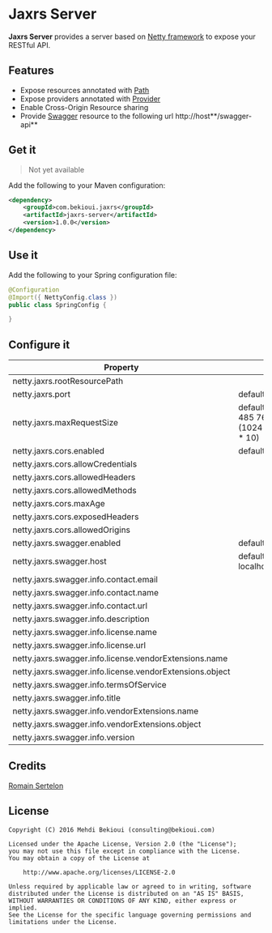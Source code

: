# Jaxrs Server

**Jaxrs Server** provides a server based on [Netty framework](http://netty.io/) to expose your RESTful API.

## Features

* Expose resources annotated with [Path](https://docs.oracle.com/javaee/7/api/javax/ws/rs/Path.html)
* Expose providers annotated with [Provider](https://docs.oracle.com/javaee/7/api/javax/ws/rs/ext/Provider.html)
* Enable Cross-Origin Resource sharing
* Provide [Swagger](http://swagger.io/) resource to the following url http://host**/swagger-api**

## Get it
> Not yet available

Add the following to your Maven configuration:

```xml
<dependency>
	<groupId>com.bekioui.jaxrs</groupId>
	<artifactId>jaxrs-server</artifactId>
	<version>1.0.0</version>
</dependency>
```

## Use it

Add the following to your Spring configuration file:

```java
@Configuration
@Import({ NettyConfig.class })
public class SpringConfig {

}
```

## Configure it

| Property                          					   |          								 |
|----------------------------------------------------------|-----------------------------------------|
| netty.jaxrs.rootResourcePath     						   |										 |
| netty.jaxrs.port                 						   | default: 8080                           |
| netty.jaxrs.maxRequestSize      						   | default: 10 485 760 (1024 * 1024 * 10)  |
| netty.jaxrs.cors.enabled          					   | default: false                          |
| netty.jaxrs.cors.allowCredentials						   | 				                         |
| netty.jaxrs.cors.allowedHeaders  						   |										 |
| netty.jaxrs.cors.allowedMethods  	   					   |										 |
| netty.jaxrs.cors.maxAge         						   |										 |
| netty.jaxrs.cors.exposedHeaders 						   |										 |
| netty.jaxrs.cors.allowedOrigins   					   | 										 |
| netty.jaxrs.swagger.enabled          					   | default: false                          |
| netty.jaxrs.swagger.host								   | default: localhost:8080				 |
| netty.jaxrs.swagger.info.contact.email 				   |										 |
| netty.jaxrs.swagger.info.contact.name 				   |										 |
| netty.jaxrs.swagger.info.contact.url 					   |										 |
| netty.jaxrs.swagger.info.description 					   |										 |
| netty.jaxrs.swagger.info.license.name 				   |										 |
| netty.jaxrs.swagger.info.license.url 					   |										 |
| netty.jaxrs.swagger.info.license.vendorExtensions.name   |										 |
| netty.jaxrs.swagger.info.license.vendorExtensions.object |										 |
| netty.jaxrs.swagger.info.termsOfService 				   |										 |
| netty.jaxrs.swagger.info.title 						   |										 |
| netty.jaxrs.swagger.info.vendorExtensions.name 		   |										 |
| netty.jaxrs.swagger.info.vendorExtensions.object 		   |										 |
| netty.jaxrs.swagger.info.version 						   |										 |

## Credits

[Romain Sertelon](https://github.com/rsertelon)

## License
	
	Copyright (C) 2016 Mehdi Bekioui (consulting@bekioui.com)
	
	Licensed under the Apache License, Version 2.0 (the "License");
	you may not use this file except in compliance with the License.
	You may obtain a copy of the License at
	
		http://www.apache.org/licenses/LICENSE-2.0
	
	Unless required by applicable law or agreed to in writing, software
	distributed under the License is distributed on an "AS IS" BASIS,
	WITHOUT WARRANTIES OR CONDITIONS OF ANY KIND, either express or implied.
	See the License for the specific language governing permissions and
	limitations under the License.	